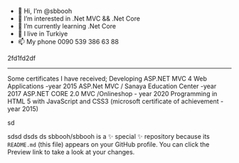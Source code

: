 - 👋 Hi, I’m @sbbooh
- 👀 I’m interested in .Net MVC && .Net Core 
- 🌱 I’m currently learning .Net Core
- 💞️ I live in Turkiye
- 📫 My phone 0090 539 386 63 88


2fd1fd2df


---------------
Some certificates I have received;
Developing ASP.NET MVC 4 Web Applications -year 2015
ASP.Net MVC / Sanaya Education Center -year 2017
ASP.NET CORE 2.0 MVC /Onlineshop - year 2020
Programming in HTML 5 with JavaScript and CSS3 (microsoft certificate of achievement - year 2015)


sd


sdsd
dsds
ds
sbbooh/sbbooh is a ✨ special ✨ repository because its `README.md` (this file) appears on your GitHub profile.
You can click the Preview link to take a look at your changes.

